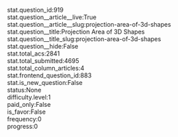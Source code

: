 stat.question_id:919  
stat.question__article__live:True  
stat.question__article__slug:projection-area-of-3d-shapes  
stat.question__title:Projection Area of 3D Shapes  
stat.question__title_slug:projection-area-of-3d-shapes  
stat.question__hide:False  
stat.total_acs:2841  
stat.total_submitted:4695  
stat.total_column_articles:4  
stat.frontend_question_id:883  
stat.is_new_question:False  
status:None  
difficulty.level:1  
paid_only:False  
is_favor:False  
frequency:0  
progress:0  
